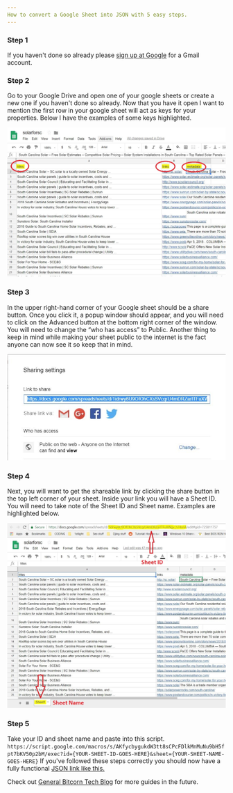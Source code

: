 ```yaml
---
How to convert a Google Sheet into JSON with 5 easy steps.
---
```


### Step 1

If you haven't done so already please [sign up at Google](https://accounts.google.com/signup/v2/webcreateaccount?hl=en-GB&flowName=GlifWebSignIn&flowEntry=SignUp) for a Gmail account. 

### Step 2 

Go to your Google Drive and open one of your google sheets or create a new one if you haven't done so already. Now that you have it open I want to mention the first row in your google sheet will act as keys for your properties. Below I have the examples of some keys highlighted. 

![Google Sheet 1](https://github.com/Dminch1/myblog/blob/My-Blog/assets/Googlesheet1.jpg?raw=true)

### Step 3

In the upper right-hand corner of your Google sheet should be a share button. Once you click it, a popup window should appear, and you will need to click on the Advanced button at the bottom right corner of the window. You will need to change the “who has access” to Public. Another thing to keep in mind while making your sheet public to the internet is the fact anyone can now see it so keep that in mind.

![Google Sheet 2](https://github.com/Dminch1/myblog/blob/My-Blog/assets/Googlesheet2.JPG?raw=true)

### Step 4

Next, you will want to get the shareable link by clicking the share button in the top left corner of your sheet. Inside your link you will have a Sheet ID. You will need to take note of the Sheet ID and Sheet name. Examples are highlighted below.

![Google Sheet 3](https://github.com/Dminch1/myblog/blob/My-Blog/assets/Googlesheet3.JPG?raw=true)

### Step 5

Take your ID and sheet name and paste into this script. ``` https://script.google.com/macros/s/AKfycbygukdW3tt8sCPcFDlkMnMuNu9bH5fpt7bKV50p2bM/exec?id={YOUR-SHEET-ID-GOES-HERE}&sheet={YOUR-SHEET-NAME-GOES-HERE} ```  If you've followed these steps correctly you should now have a fully functional  [JSON link like this.](https://script.googleusercontent.com/macros/echo?user_content_key=k8VNgosoZ34yex_9sHbIFLNsgglwyDa8k3XHpMJS2px_Z05t8XpPwkPSoffI_2kYz6RzPvYyZ4K5bNJEpLkjkVCIvHwf4ESvOJmA1Yb3SEsKFZqtv3DaNYcMrmhZHmUMWojr9NvTBuBLhyHCd5hHa1ZsYSbt7G4nMhEEDL32U4DxjO7V7yvmJPXJTBuCiTGh3rUPjpYM_V0PJJG7TIaKp9JZm8S1OE6prygjhE2hY9EaNnmFYDBMTAu84oeSx9sgtz1w1ikeeNwH5kyRS5p7ZMKiW3k6MDkf31SIMZH6H4k&lib=MbpKbbfePtAVndrs259dhPT7ROjQYJ8yx) 


Check out [General Bitcorn Tech Blog](https://generalbitcorn.netlify.com/) for more guides in the future.
